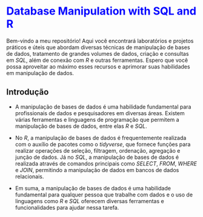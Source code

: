  # <font color = "blue"> Database Manipulation with SQL and R  </font>
 
 Bem-vindo a meu repositório! Aqui você encontrará laboratórios e projetos práticos e úteis que abordam diversas técnicas de manipulação de bases de dados, tratamento de grandes volumes de dados, criação e consultas em *SQL*, além de conexão com *R* e outras ferramentas. Espero que você possa aproveitar ao máximo esses recursos e aprimorar suas habilidades em manipulação de dados.
 
 ## Introdução
 
 - A manipulação de bases de dados é uma habilidade fundamental para profissionais de dados e pesquisadores em diversas áreas. Existem várias ferramentas e linguagens de programação que permitem a manipulação de bases de dados, entre elas *R* e *SQL*.

- No *R*, a manipulação de bases de dados é frequentemente realizada com o auxílio de pacotes como o *tidyverse*, que fornece funções para realizar operações de seleção, filtragem, ordenação, agregação e junção de dados. Já no *SQL*, a manipulação de bases de dados é realizada através de comandos principais como *SELECT*, *FROM*, *WHERE* e *JOIN*, permitindo a manipulação de dados em bancos de dados relacionais.

- Em suma, a manipulação de bases de dados é uma habilidade fundamental para qualquer pessoa que trabalhe com dados e o uso de linguagens como *R* e *SQL* oferecem diversas ferramentas e funcionalidades para ajudar nessa tarefa.


